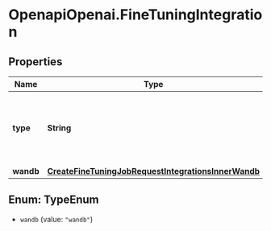# OpenapiOpenai.FineTuningIntegration

## Properties

Name | Type | Description | Notes
------------ | ------------- | ------------- | -------------
**type** | **String** | The type of the integration being enabled for the fine-tuning job | 
**wandb** | [**CreateFineTuningJobRequestIntegrationsInnerWandb**](CreateFineTuningJobRequestIntegrationsInnerWandb.md) |  | 



## Enum: TypeEnum


* `wandb` (value: `"wandb"`)




